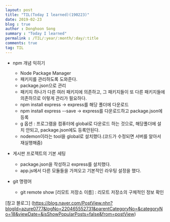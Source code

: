 ```yaml
---
layout: post
title: "TIL(Today I learned)(190223)"
date: 2019-02-23
blog : true
author : Donghoon Song
summary : "Today I learned"
permalink : /TIL/:year/:month/:day/:title
comments: true
tag: TIL
---
```


- npm 개념 익히기
	- Node Package Manager
	- 패키지를 관리하도록 도와준다.
	- package.json으로 관리
	- 패키지 하나가 다른 여러 패키지에 의존하고, 그 패키지들이 또 다른 패키지들에 의존하므로 이렇게 관리가 필요하다.
	- npm install express -> express를 해당 폴더에 다운로드
	- npm install express --save -> express를 다운로드하고 package.json에 등록
	- g 옵션 : 프로그램을 컴퓨터에 global로 다운로드 하는 것으로, 해당폴더에 설치 안되고, package.json에도 등록안된다.
	- nodemon이라는 tool을 global로 설치했다.(코드가 수정되면 서버를 알아서 재실행해줌)

- 게시판 프로젝트의 기본 세팅
	- package.json을 작성하고 express를 설치했다.
	- app.js에서 다른 모듈들을 가져오고 기본적인 라우팅 설정을 했다.

- git 명령어
	- git remote show [리모트 저장소 이름] : 리모트 저장소의 구체적인 정보 확인

[참고 블로그]
(https://blog.naver.com/PostView.nhn?blogId=azure0777&logNo=220465552731&parentCategoryNo=&categoryNo=18&viewDate=&isShowPopularPosts=false&from=postView)
